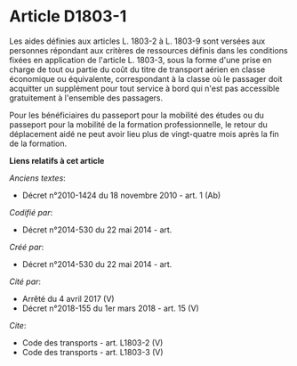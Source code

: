 # Article D1803-1

Les aides définies aux articles L. 1803-2 à L. 1803-9 sont versées aux personnes répondant aux critères de ressources définis
dans les conditions fixées en application de l'article L. 1803-3, sous la forme d'une prise en charge de tout ou partie du
coût du titre de transport aérien en classe économique ou équivalente, correspondant à la classe où le passager doit
acquitter un supplément pour tout service à bord qui n'est pas accessible gratuitement à l'ensemble des passagers. 

Pour les bénéficiaires du passeport pour la mobilité des études ou du passeport pour la mobilité de la formation
professionnelle, le retour du déplacement aidé ne peut avoir lieu plus de vingt-quatre mois après la fin de la formation.

**Liens relatifs à cet article**

_Anciens textes_:

  - Décret n°2010-1424 du 18 novembre 2010 - art. 1 (Ab)

_Codifié par_:

  - Décret n°2014-530 du 22 mai 2014 - art.

_Créé par_:

  - Décret n°2014-530 du 22 mai 2014 - art.

_Cité par_:

  - Arrêté du 4 avril 2017 (V)
  - Décret n°2018-155 du 1er mars 2018 - art. 15 (V)

_Cite_:

  - Code des transports - art. L1803-2 (V)
  - Code des transports - art. L1803-3 (V)
